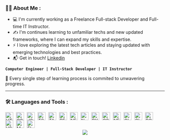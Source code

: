 
### :man_technologist: About Me :
- 💻 I'm currently working as a Freelance Full-stack Developer and Full-time IT Instructor.
- ✍️ I'm continues learning to unfamiliar techs and new updated frameworks, where I can expand my skills and expertise.
- ⚡ I love exploring the latest tech articles and staying updated with emerging technologies and best practices.
- 📬 Get in touch! <a href="https://www.linkedin.com/in/grian-gajila/">Linkedin</a>
<p>

**`Computer Engineer | Full-Stack Developer | IT Instructor `**

</p>

🧠 Every single step of learning process is commited to unwavering progress.

---

### :hammer_and_wrench: Languages and Tools :

<img align="left" alt="HTML" width="25px" style="padding-right:6px;" src="https://skillicons.dev/icons?i=html" />
<img align="left" alt="CSS" width="25px" style="padding-right:6px;" src="https://skillicons.dev/icons?i=css" />
<img align="left" alt="JS" width="25px" style="padding-right:6px;" src="https://skillicons.dev/icons?i=js" />
<img align="left" alt="TS" width="25px" style="padding-right:6px;" src="https://skillicons.dev/icons?i=ts" />
<img align="left" alt="TAILWIND" width="25px" style="padding-right:6px;" src="https://skillicons.dev/icons?i=tailwind" />
<img align="left" alt="REACT" width="25px" style="padding-right:6px;" src="https://skillicons.dev/icons?i=react" />
<img align="left" alt="NEXT" width="25px" style="padding-right:6px;" src="https://skillicons.dev/icons?i=nextjs" />
<img align="left" alt="NODE" width="25px" style="padding-right:6px;" src="https://skillicons.dev/icons?i=nodejs" />
<img align="left" alt="PY" width="25px" style="padding-right:6px;" src="https://skillicons.dev/icons?i=python" />
<img align="left" alt="CS" width="25px" style="padding-right:6px;" src="https://skillicons.dev/icons?i=cs" />
<img align="left" alt="NET" width="25px" style="padding-right:6px;" src="https://skillicons.dev/icons?i=dotnet" />
<img align="left" alt="GIT" width="25px" style="padding-right:6px;" src="https://skillicons.dev/icons?i=git" />
<img align="left" alt="GITHUB" width="25px" style="padding-right:6px;" src="https://skillicons.dev/icons?i=github" />
<img align="left" alt="POSTMAN" width="25px" style="padding-right:6px;" src="https://skillicons.dev/icons?i=postman" />
<img align="left" alt="VSCODE" width="25px" style="padding-right:6px;" src="https://skillicons.dev/icons?i=vscode" />
<img align="left" alt="MONGODB" width="25px" style="padding-right:6px;" src="https://skillicons.dev/icons?i=mongodb" />
<img align="left" alt="FIREBASE" width="25px" style="padding-right:6px;" src="https://skillicons.dev/icons?i=firebase" />

<br/>

#

<h3 align="center">
   <img src="https://readme-typing-svg.herokuapp.com/?font=Righteous&size=35&center=true&vCenter=true&width=500&height=70&duration=4000&lines=Alright!+✌️;+Thankyou+for+visiting!;" />
</h3>
